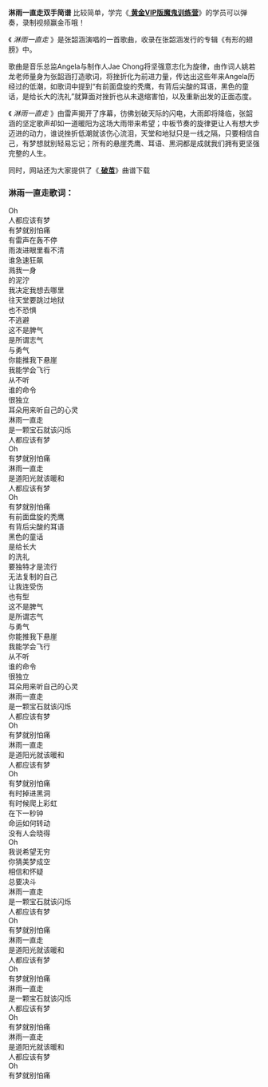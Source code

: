 

**淋雨一直走双手简谱** 比较简单，学完《[
**黄金VIP版魔鬼训练营**](/sale-47-EOP魔鬼训练营黄金VIP版.html)》的学员可以弹奏，录制视频赢金币哦！

《 _淋雨一直走_ 》是张韶涵演唱的一首歌曲，收录在张韶涵发行的专辑《有形的翅膀》中。

歌曲是音乐总监Angela与制作人Jae
Chong将坚强意志化为旋律，由作词人姚若龙老师量身为张韶涵打造歌词，将挫折化为前进力量，传达出这些年来Angela历经过的低潮，如歌词中提到“有前面盘旋的秃鹰，有背后尖酸的耳语，黑色的童话，是给长大的洗礼”就算面对挫折也从未退缩害怕，以及重新出发的正面态度。

《 _淋雨一直走_
》由雷声揭开了序幕，彷佛划破天际的闪电，大雨即将降临，张韶涵的坚定歌声却如一道暖阳为这场大雨带来希望；中板节奏的旋律更让人有想大步迈进的动力，谁说挫折低潮就该伤心流泪，天堂和地狱只是一线之隔，只要相信自己，有梦想就别轻易忘记；所有的悬崖秃鹰、耳语、黑洞都是成就我们拥有更坚强完整的人生。

同时，网站还为大家提供了《[ **破茧**](Music-11757-破茧-斗罗大陆动画2020年新主题曲.html "破茧")》曲谱下载

### 淋雨一直走歌词：

Oh  
人都应该有梦  
有梦就别怕痛  
有雷声在轰不停  
雨泼进眼里看不清  
谁急速狂飙  
溅我一身  
的泥泞  
我决定我想去哪里  
往天堂要跳过地狱  
也不恐惧  
不逃避  
这不是脾气  
是所谓志气  
与勇气  
你能推我下悬崖  
我能学会飞行  
从不听  
谁的命令  
很独立  
耳朵用来听自己的心灵  
淋雨一直走  
是一颗宝石就该闪烁  
人都应该有梦  
Oh  
有梦就别怕痛  
淋雨一直走  
是道阳光就该暖和  
人都应该有梦  
Oh  
有梦就别怕痛  
有前面盘旋的秃鹰  
有背后尖酸的耳语  
黑色的童话  
是给长大  
的洗礼  
要独特才是流行  
无法复制的自己  
让我连受伤  
也有型  
这不是脾气  
是所谓志气  
与勇气  
你能推我下悬崖  
我能学会飞行  
从不听  
谁的命令  
很独立  
耳朵用来听自己的心灵  
淋雨一直走  
是一颗宝石就该闪烁  
人都应该有梦  
Oh  
有梦就别怕痛  
淋雨一直走  
是道阳光就该暖和  
人都应该有梦  
Oh  
有梦就别怕痛  
有时掉进黑洞  
有时候爬上彩虹  
在下一秒钟  
命运如何转动  
没有人会晓得  
Oh  
我说希望无穷  
你猜美梦成空  
相信和怀疑  
总要决斗  
淋雨一直走  
是一颗宝石就该闪烁  
人都应该有梦  
Oh  
有梦就别怕痛  
淋雨一直走  
是道阳光就该暖和  
人都应该有梦  
Oh  
有梦就别怕痛  
淋雨一直走  
是一颗宝石就该闪烁  
人都应该有梦  
Oh  
有梦就别怕痛  
淋雨一直走  
是道阳光就该暖和  
人都应该有梦  
Oh  
有梦就别怕痛

